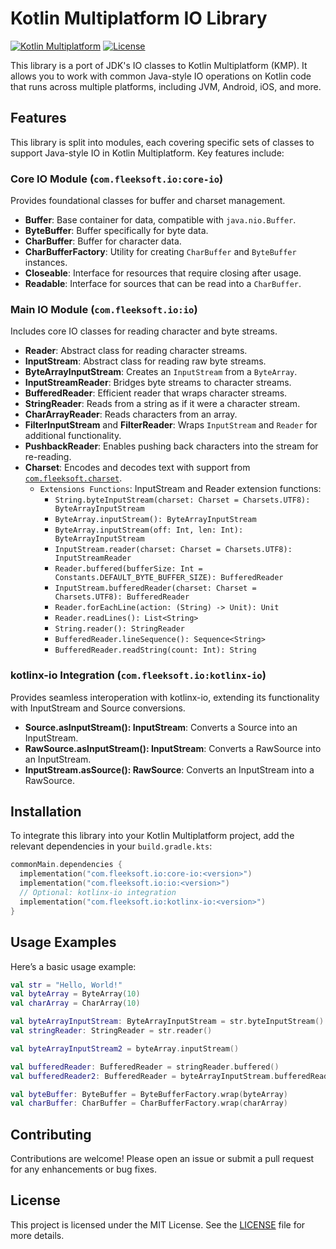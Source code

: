 # Kotlin Multiplatform IO Library

[![Kotlin Multiplatform](https://img.shields.io/badge/Kotlin-Multiplatform-blueviolet)](https://kotlinlang.org/docs/multiplatform.html)
[![License](https://img.shields.io/badge/license-MIT-green.svg)](LICENSE.md)

This library is a port of JDK's IO classes to Kotlin Multiplatform (KMP). It allows you to work with common Java-style IO operations on Kotlin code that runs across multiple platforms, including JVM, Android, iOS, and more.

## Features

This library is split into modules, each covering specific sets of classes to support Java-style IO in Kotlin Multiplatform. Key features include:

### Core IO Module (`com.fleeksoft.io:core-io`)
Provides foundational classes for buffer and charset management.

- **Buffer**: Base container for data, compatible with `java.nio.Buffer`.
- **ByteBuffer**: Buffer specifically for byte data.
- **CharBuffer**: Buffer for character data.
- **CharBufferFactory**: Utility for creating `CharBuffer` and `ByteBuffer` instances.
- **Closeable**: Interface for resources that require closing after usage.
- **Readable**: Interface for sources that can be read into a `CharBuffer`.
### Main IO Module (`com.fleeksoft.io:io`)
Includes core IO classes for reading character and byte streams.

- **Reader**: Abstract class for reading character streams.
- **InputStream**: Abstract class for reading raw byte streams.
- **ByteArrayInputStream**: Creates an `InputStream` from a `ByteArray`.
- **InputStreamReader**: Bridges byte streams to character streams.
- **BufferedReader**: Efficient reader that wraps character streams.
- **StringReader**: Reads from a string as if it were a character stream.
- **CharArrayReader**: Reads characters from an array.
- **FilterInputStream** and **FilterReader**: Wraps `InputStream` and `Reader` for additional functionality.
- **PushbackReader**: Enables pushing back characters into the stream for re-reading.
- **Charset**: Encodes and decodes text with support from [`com.fleeksoft.charset`](https://github.com/fleeksoft/charset).
  - `Extensions Functions`: InputStream and Reader extension functions:
      - `String.byteInputStream(charset: Charset = Charsets.UTF8): ByteArrayInputStream`
      - `ByteArray.inputStream(): ByteArrayInputStream`
      - `ByteArray.inputStream(off: Int, len: Int): ByteArrayInputStream`
      - `InputStream.reader(charset: Charset = Charsets.UTF8): InputStreamReader`
      - `Reader.buffered(bufferSize: Int = Constants.DEFAULT_BYTE_BUFFER_SIZE): BufferedReader`
      - `InputStream.bufferedReader(charset: Charset = Charsets.UTF8): BufferedReader`
      - `Reader.forEachLine(action: (String) -> Unit): Unit`
      - `Reader.readLines(): List<String>`
      - `String.reader(): StringReader`
      - `BufferedReader.lineSequence(): Sequence<String>`
      - `BufferedReader.readString(count: Int): String`
### kotlinx-io Integration (`com.fleeksoft.io:kotlinx-io`)
Provides seamless interoperation with kotlinx-io, extending its functionality with InputStream and Source conversions.
- **Source.asInputStream(): InputStream**: Converts a Source into an InputStream.
- **RawSource.asInputStream(): InputStream**: Converts a RawSource into an InputStream.
- **InputStream.asSource(): RawSource**: Converts an InputStream into a RawSource.


## Installation

To integrate this library into your Kotlin Multiplatform project, add the relevant dependencies in your `build.gradle.kts`:
```kotlin
commonMain.dependencies {
  implementation("com.fleeksoft.io:core-io:<version>")
  implementation("com.fleeksoft.io:io:<version>")
  // Optional: kotlinx-io integration
  implementation("com.fleeksoft.io:kotlinx-io:<version>")
}
```

## Usage Examples
Here’s a basic usage example:
```kotlin
val str = "Hello, World!"
val byteArray = ByteArray(10)
val charArray = CharArray(10)

val byteArrayInputStream: ByteArrayInputStream = str.byteInputStream()
val stringReader: StringReader = str.reader()

val byteArrayInputStream2 = byteArray.inputStream()

val bufferedReader: BufferedReader = stringReader.buffered()
val bufferedReader2: BufferedReader = byteArrayInputStream.bufferedReader()

val byteBuffer: ByteBuffer = ByteBufferFactory.wrap(byteArray)
val charBuffer: CharBuffer = CharBufferFactory.wrap(charArray)
```
## Contributing
Contributions are welcome! Please open an issue or submit a pull request for any enhancements or bug fixes.

## License
This project is licensed under the MIT License. See the [LICENSE](LICENSE.md) file for more details.